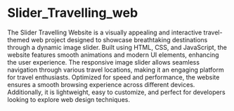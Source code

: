 # Slider_Travelling_web
The Slider Travelling Website is a visually appealing and interactive travel-themed web project designed to showcase breathtaking destinations through a dynamic image slider. Built using HTML, CSS, and JavaScript, the website features smooth animations and modern UI elements, enhancing the user experience. The responsive image slider allows seamless navigation through various travel locations, making it an engaging platform for travel enthusiasts. Optimized for speed and performance, the website ensures a smooth browsing experience across different devices. Additionally, it is lightweight, easy to customize, and perfect for developers looking to explore web design techniques. 
